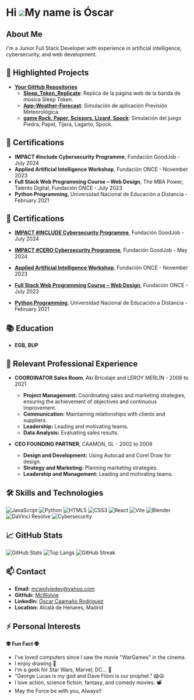# Hi ![](https://user-images.githubusercontent.com/18350557/176309783-0785949b-9127-417c-8b55-ab5a4333674e.gif)My name is Óscar
  
## About Me
I'm a Junior Full Stack Developer with experience in artificial intelligence, cybersecurity, and web development. 

## 🔭 Highlighted Projects
- **[Your GitHub Repositories](https://github.com/McWolvie?tab=repositories)**
  - **[Sleep_Token_Replicate](https://github.com/McWolvie/Sleep_Token_Replicate)**: Replica de la página web de la banda de música Sleep Token.
  - **[App-Weather-Forecast](https://github.com/McWolvie/Project-App-Weather-Forecast)**: Simulación de aplicación Previsión Meteorológica.
  - **[game Rock, 
   Paper, Scissors, Lizard, Spock](https://github.com/McWolvie/Project-Game-Vite)**: Simulación del juego Piedra, 
   Papel, Tijera, Lagarto, Spock.


## 📜 Certifications
- **IMPACT #include Cybersecurity Programme**, Fundación GoodJob - July 2024
- **Applied Artificial Intelligence Workshop**, Fundación ONCE - November 2023
- **Full Stack Web Programming Course – Web Design**, The MBA Power, Talento Digital, Fundación ONCE - July 2023
- **Python Programming**, Universidad Nacional de Educación a Distancia - February 2021
## 📜 Certifications
- **[IMPACT #INCLUDE Cybersecurity Programme](https://drive.google.com/file/d/1sdeoJh9Ma7MBuUZvpiwRo3Mnts1l-CBn/view?usp=drive_link)**, Fundación GoodJob - July 2024
- **[IMPACT #CERO Cybersecurity Programme](https://drive.google.com/file/d/1l0xDvwmaRwfAKuJysBLUnZ4P0tdEi7qb/view?usp=drive_link)**, Fundación GoodJob - May 2024

- **[Applied Artificial Intelligence Workshop](https://drive.google.com/file/d/1eyyv_DUq9BvDcWxiuibz2_2pFLSTn0UV/view?usp=drive_link)**, Fundación ONCE - November 2023
- **[Full Stack Web Programming Course – Web Design](https://drive.google.com/file/d/1l5EMKkyaLpPpAMnRjXXNsCC-d6FBhVYH/view?usp=drive_link)**, Fundación ONCE - July 2023
- **[Python Programming](https://drive.google.com/file/d/1-ebOOGJHVdXFasrC7Cgj3pvw-YQ9sxBp/view?usp=drive_link)**, Universidad Nacional de Educación a Distancia - February 2021
## 📚 Education
- **EGB, BUP**
## 💼 Relevant Professional Experience
- **COORDINATOR Sales Room**, Akí Bricolaje and LEROY MERLÍN - 2008 to 2021
  - **Project Management:** Coordinating sales and marketing strategies, ensuring the achievement of objectives and continuous improvement.
  - **Communication:** Maintaining relationships with clients and suppliers.
  - **Leadership:** Leading and motivating teams.
  - **Data Analysis:** Evaluating sales results.

- **CEO FOUNDING PARTNER**, CAAMON, SL - 2002 to 2008
  - **Design and Development:** Using Autocad and Corel Draw for design.
  - **Strategy and Marketing:** Planning marketing strategies.
  - **Leadership and Management:** Leading and motivating teams.

## 🛠️ Skills and Technologies
![JavaScript](https://img.shields.io/badge/-JavaScript-black?style=flat-square&logo=javascript)
![Python](https://img.shields.io/badge/-Python-black?style=flat-square&logo=python)
![HTML5](https://img.shields.io/badge/-HTML5-black?style=flat-square&logo=html5)
![CSS3](https://img.shields.io/badge/-CSS3-black?style=flat-square&logo=css3)
![React](https://img.shields.io/badge/-React-black?style=flat-square&logo=react)
![Vite](https://img.shields.io/badge/-Vite-black?style=flat-square&logo=vite)
![Blender](https://img.shields.io/badge/-Blender-black?style=flat-square&logo=blender)
![DaVinci Resolve](https://img.shields.io/badge/-DaVinci%20Resolve-black?style=flat-square&logo=davinci-resolve)
![Cybersecurity](https://img.shields.io/badge/-Cybersecurity-black?style=flat-square&logo=cybersecurity)

## 📈 GitHub Stats
![GitHub Stats](https://github-readme-stats.vercel.app/api?username=McWolvie&show_icons=true&theme=dark)
![Top Langs](https://github-readme-stats.vercel.app/api/top-langs/?username=McWolvie&layout=compact&theme=dark)
![GitHub Streak](https://github-readme-streak-stats.herokuapp.com/?user=McWolvie&theme=dark)

## 📫 Contact
- **Email:** mcwolviedev@yahoo.com
- **GitHub:** [McWolvie](https://github.com/McWolvie)
- **LinkedIn:** [Óscar Caamaño Rodríguez](https://www.linkedin.com/in/óscar-c-rb151b01ba)
- **Location:** Alcalá de Henares, Madrid

## ⚡ Personal Interests
**👽 Fun Fact 👽**
- I've loved computers since I saw the movie "WarGames" in the cinema.
- I enjoy drawing 🎨
- I'm a geek for Star Wars, Marvel, DC... 🤖
- "George Lucas is my god and Dave Filoni is our prophet." 😱😜
- I love action, science fiction, fantasy, and comedy movies. 📽
- May the Force be with you, Always!! 


